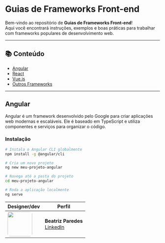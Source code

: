 # Guias de Frameworks Front-end

Bem-vindo ao repositório de **Guias de Frameworks Front-end**!  
Aqui você encontrará instruções, exemplos e boas práticas para trabalhar com frameworks populares de desenvolvimento web.

---

## 📚 Conteúdo

- [Angular](#angular)
- [React](#react)
- [Vue.js](#vuejs)
- [Outros Frameworks](#outros-frameworks)

---

## Angular

Angular é um framework desenvolvido pelo Google para criar aplicações web modernas e escaláveis. Ele é baseado em TypeScript e utiliza componentes e serviços para organizar o código.

### Instalação

```bash
# Instala o Angular CLI globalmente
npm install -g @angular/cli

# Cria um novo projeto
ng new meu-projeto-angular

# Navega até a pasta do projeto
cd meu-projeto-angular

# Roda a aplicação localmente
ng serve

````

| Designer/dev | Perfil |
|------------|--------|
| <div style="width:80px; height:80px; overflow:hidden; border-radius:8px;"> <img src="https://github.com/user-attachments/assets/ab3d5f4b-1a84-4660-b6ec-bae496e9dc1a" width="80" style="object-fit:cover;"> </div> | **Beatriz Paredes** <br> [LinkedIn](https://www.linkedin.com/in/beatriz-paredes-do-nascimento-91664a182/) |
